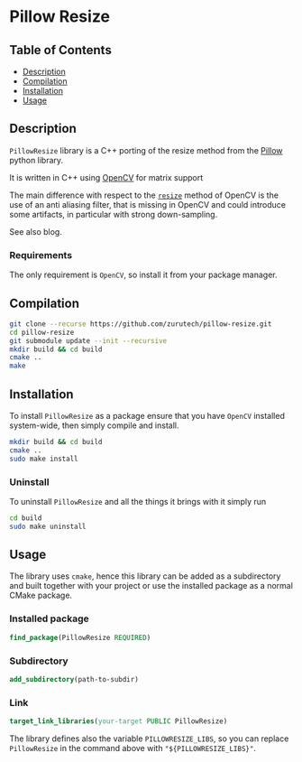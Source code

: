 # Pillow Resize

## Table of Contents 

- [Description](#description)
- [Compilation](#compilation)
- [Installation](#installation)
- [Usage](#usage)


## Description

`PillowResize` library is a C++ porting of the resize method from the [Pillow](https://github.com/python-pillow/Pillow) python library.

It is written in C++ using [OpenCV](https://opencv.org/) for matrix support

The main difference with respect to the [`resize`](https://docs.opencv.org/4.5.2/da/d54/group__imgproc__transform.html#ga47a974309e9102f5f08231edc7e7529d) method of OpenCV is the use of an anti aliasing filter, that is missing in OpenCV and could introduce some artifacts, in particular with strong down-sampling.

See also blog.


### Requirements

The only requirement is `OpenCV`, so install it from your package manager.


## Compilation

```bash
git clone --recurse https://github.com/zurutech/pillow-resize.git
cd pillow-resize
git submodule update --init --recursive
mkdir build && cd build
cmake ..
make
```

## Installation

To install `PillowResize` as a package ensure that you have `OpenCV` installed system-wide, then simply compile and install.

```bash
mkdir build && cd build
cmake ..
sudo make install
```

### Uninstall

To uninstall `PillowResize` and all the things it brings with it simply run

```bash
cd build
sudo make uninstall
```


## Usage

The library uses `cmake`, hence this library can be added as a subdirectory and built together with your project or use the installed package as a normal CMake package.

### Installed package

```cmake
find_package(PillowResize REQUIRED)
```

### Subdirectory

```cmake
add_subdirectory(path-to-subdir)
```

### Link

```cmake
target_link_libraries(your-target PUBLIC PillowResize)
```

The library defines also the variable `PILLOWRESIZE_LIBS`, so you can replace `PillowResize` in the command above with `"${PILLOWRESIZE_LIBS}"`.
